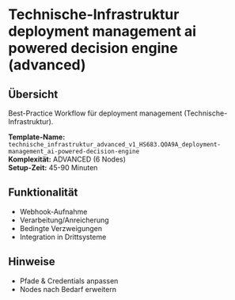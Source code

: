 # Technische-Infrastruktur deployment management ai powered decision engine (advanced)

## Übersicht

Best-Practice Workflow für deployment management (Technische-Infrastruktur).

**Template-Name:** `technische_infrastruktur_advanced_v1_HS683.QOA9A_deployment-management_ai-powered-decision-engine`  
**Komplexität:** ADVANCED (6 Nodes)  
**Setup-Zeit:** 45-90 Minuten

## Funktionalität
- Webhook-Aufnahme
- Verarbeitung/Anreicherung
- Bedingte Verzweigungen
- Integration in Drittsysteme

## Hinweise
- Pfade & Credentials anpassen
- Nodes nach Bedarf erweitern
